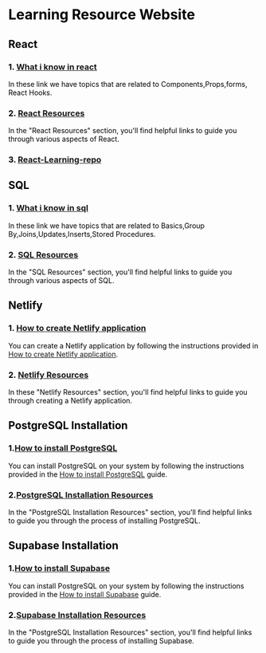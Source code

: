 <style>
body {
    
        background-image: url('/Users/ruchithabandla/code/React-Learning-repo/docs/OIP (1).jpeg');
    background-size: cover; 
  
    color :black;
    /* Adjust as needed */
    /* Additional background properties can be added here */
}

</style>
# Learning Resource Website
## React
### 1. [What i know in react ](react-learning-docs/what-i-know-in-react.md)
In these link we have topics that are related to Components,Props,forms, React Hooks.

### 2. [React Resources](react-learning-docs/react-resources.md)
In the "React Resources" section, you'll find helpful links to guide you through various aspects of React.

### 3. [React-Learning-repo](https://github.com/BandlaR2/React-Learning-repo)


## SQL
### 1. [What i know in sql](sql-learning-docs/what-i-know-in-sql.md)
In these link we have topics that are related to Basics,Group By,Joins,Updates,Inserts,Stored Procedures.


### 2. [SQL Resources](sql-learning-docs/sql-resources.md)
In the "SQL Resources" section, you'll find helpful links to guide you through various aspects of SQL.

## Netlify
### 1. [How to create Netlify application](netlify-docs/netlify.md)
You can create a Netlify application by following the instructions provided in [How to create Netlify application](netlify.md).

### 2. [Netlify Resources](netlify-docs/netlify-resources.md)


In these "Netlify Resources" section, you'll find helpful links to guide you through creating a Netlify application.

## PostgreSQL Installation

### 1.[How to install PostgreSQL](postgres-installation-docs/pagila.md)
You can install PostgreSQL on your system by following the instructions provided in the [How to install PostgreSQL](pagila.md) guide.

### 2.[PostgreSQL Installation Resources](postgres-installation-docs/Postgres-resources.md)

In the "PostgreSQL Installation Resources" section, you'll find helpful links to guide you through the process of installing PostgreSQL.

## Supabase Installation

### 1.[How to install Supabase](supabase-learning-docs/supabase.md)
You can install PostgreSQL on your system by following the instructions provided in the [How to install Supabase](supabase-learning-docs/supabase.md) guide.

### 2.[Supabase Installation Resources](supabase-learning-docs/supabase-resources.md)


In the "PostgreSQL Installation Resources" section, you'll find helpful links to guide you through the process of installing Supabase.





